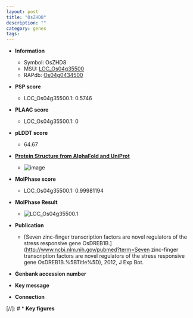 ```yaml
---
layout: post
title: "OsZHD8"
description: ""
category: genes
tags: 
---
```


* **Information**  
    + Symbol: OsZHD8  
    + MSU: [LOC_Os04g35500](http://rice.plantbiology.msu.edu/cgi-bin/ORF_infopage.cgi?orf=LOC_Os04g35500)  
    + RAPdb: [Os04g0434500](http://rapdb.dna.affrc.go.jp/viewer/gbrowse_details/irgsp1?name=Os04g0434500)  

* **PSP score**  
    + LOC_Os04g35500.1: 0.5746 

* **PLAAC score**  
    + LOC_Os04g35500.1: 0 

* **pLDDT score**
    + 64.67

* **[Protein Structure from AlphaFold and UniProt](https://www.uniprot.org/uniprotkb/Q7X7N3/entry#structure)**
    + ![image](https://ricepsp.github.io/images/Q7/AF-Q7X7N3-F1.png)

* **MolPhase score**
    + LOC_Os04g35500.1: 0.99981194

* **MolPhase Result**
    + ![LOC_Os04g35500.1](https://304243504.github.io/Pictures/LOC_Os04g/LOC_Os04g35500.1.png)

* **Publication**  
    + [Seven zinc-finger transcription factors are novel regulators of the stress responsive gene OsDREB1B.](http://www.ncbi.nlm.nih.gov/pubmed?term=Seven zinc-finger transcription factors are novel regulators of the stress responsive gene OsDREB1B.%5BTitle%5D), 2012, J Exp Bot.

* **Genbank accession number**  

* **Key message**  

* **Connection**  

[//]: # * **Key figures**  


